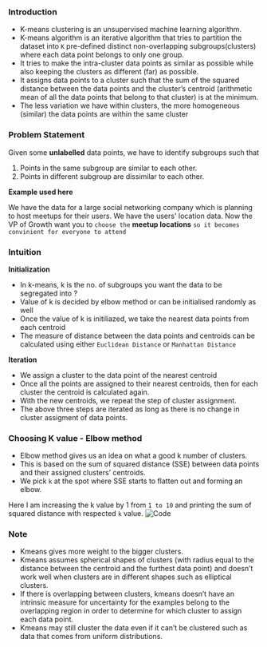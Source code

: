 ### Introduction

* K-means clustering is an unsupervised machine learning algorithm.
* K-means algorithm is an iterative algorithm that tries to partition the dataset into `K` pre-defined distinct non-overlapping subgroups(clusters) where each data point belongs to only one group. 
* It tries to make the intra-cluster data points as similar as possible while also keeping the clusters as different (far) as possible. 
* It assigns data points to a cluster such that the sum of the squared distance between the data points and the cluster’s centroid (arithmetic mean of all the data points that belong to that cluster) is at the minimum. 
* The less variation we have within clusters, the more homogeneous (similar) the data points are within the same cluster

### Problem Statement

Given some **unlabelled** data points, we have to identify subgroups such that 
1. Points in the same subgroup are similar to each other.
2. Points in different subgroup are dissimilar to each other.

**Example used here**

We have the data for a large social networking company which is planning to host meetups for their users. We have the users' location data. Now the VP of Growth want you to `choose the` **meetup locations** `so it becomes convinient for everyone to attend`

### Intuition

**Initialization**
* In k-means, k is the no. of subgroups you want the data to be segregated into ?
* Value of k is decided by elbow method or can be initialised randomly as well
* Once the value of k is initiliazed, we take the nearest data points from each centroid
* The measure of distance between the data points and centroids can be calculated using either `Euclidean Distance` or `Manhattan Distance`

**Iteration**
* We assign a cluster to the data point of the nearest centroid
* Once all the points are assigned to their nearest centroids, then for each cluster the centroid is calculated again.
* With the new centroids, we repeat the step of cluster assignment.
* The above three steps are iterated as long as there is no change in cluster assigment of data points.

### Choosing K value - Elbow method
* Elbow method gives us an idea on what a good k number of clusters.
* This is based on the sum of squared distance (SSE) between data points and their assigned clusters’ centroids. 
* We pick `k` at the spot where SSE starts to flatten out and forming an elbow. 

Here I am increasing the k value by 1 from `1 to 10` and printing the sum of squared distance with respected `k` value.
![Code](https://miro.medium.com/max/866/1*9z8erk4kvsnxkfv-QhsHZg.png)

### Note

* Kmeans gives more weight to the bigger clusters.
* Kmeans assumes spherical shapes of clusters (with radius equal to the distance between the centroid and the furthest data point) and doesn’t work well when clusters are in different shapes such as elliptical clusters.
* If there is overlapping between clusters, kmeans doesn’t have an intrinsic measure for uncertainty for the examples belong to the overlapping region in order to determine for which cluster to assign each data point.
* Kmeans may still cluster the data even if it can’t be clustered such as data that comes from uniform distributions.

